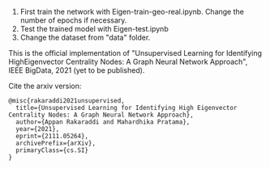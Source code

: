 1. First train the network with Eigen-train-geo-real.ipynb. Change the number of epochs if necessary.
2. Test the trained model with Eigen-test.ipynb
3. Change the dataset from "data" folder.


This is the official implementation of "Unsupervised Learning for Identifying HighEigenvector Centrality Nodes: A Graph Neural Network Approach", IEEE BigData, 2021 (yet to be published).

Cite the arxiv version:

    @misc{rakaraddi2021unsupervised,
      title={Unsupervised Learning for Identifying High Eigenvector Centrality Nodes: A Graph Neural Network Approach}, 
      author={Appan Rakaraddi and Mahardhika Pratama},
      year={2021},
      eprint={2111.05264},
      archivePrefix={arXiv},
      primaryClass={cs.SI}
    }
